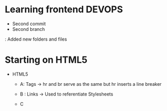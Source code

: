 # Learning frontend DEVOPS
- Second commit
- Second branch

<Updated> : Added new folders and files 

# Starting on HTML5
* HTML5
    - A: Tags ->
    hr and br serve as the same but hr inserts a line breaker

    - B : Links ->
    Used to referentiate Stylesheets

    - C
    